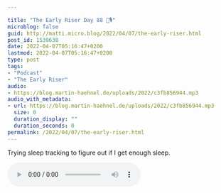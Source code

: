 ```yaml
---

title: "The Early Riser Day 88 🌅🎙"
microblog: false
guid: http://matti.micro.blog/2022/04/07/the-early-riser.html
post_id: 1539638
date: 2022-04-07T05:16:47+0200
lastmod: 2022-04-07T05:16:47+0200
type: post
tags:
- "Podcast"
- "The Early Riser"
audio:
- https://blog.martin-haehnel.de/uploads/2022/c3fb856944.mp3
audio_with_metadata:
- url: https://blog.martin-haehnel.de/uploads/2022/c3fb856944.mp3
  size: 0
  duration_display: ""
  duration_seconds: 0
permalink: /2022/04/07/the-early-riser.html
---
```

Trying sleep tracking to figure out if I get enough sleep.

<audio controls="controls" src="https://blog.martin-haehnel.de/uploads/2022/c3fb856944.mp3" preload="metadata" />
